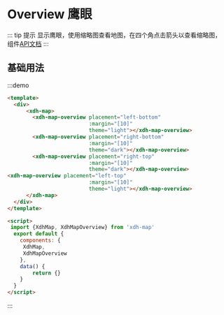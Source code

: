 # Overview 鹰眼

::: tip 提示
 显示鹰眼，使用缩略图查看地图，在四个角点击箭头以查看缩略图， 组件[API文档](/api.html?url=/xdh-map/doc/module-xdh-map-overview.html)
:::

## 基础用法

:::demo

```html
<template>
  <div>
      <xdh-map>
        <xdh-map-overview placement="left-bottom"
                          :margin="[10]"
                          theme="light"></xdh-map-overview>
        <xdh-map-overview placement="right-bottom"
                          :margin="[10]"
                          theme="dark"></xdh-map-overview>
        <xdh-map-overview placement="right-top"
                          :margin="[10]"
                          theme="dark"></xdh-map-overview>
<xdh-map-overview placement="left-top"
                          :margin="[10]"
                          theme="light"></xdh-map-overview>
      </xdh-map>
  </div>
</template>

<script>
 import {XdhMap, XdhMapOverview} from 'xdh-map'
  export default {
    components: {
     XdhMap,
     XdhMapOverview
    },
    data() {
        return {}
    }
  }
</script>

```

:::